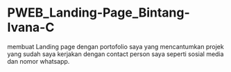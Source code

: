 # PWEB_Landing-Page_Bintang-Ivana-C
membuat Landing page dengan portofolio saya yang mencantumkan projek yang sudah saya kerjakan dengan contact person saya seperti sosial media dan nomor whatsapp. 
